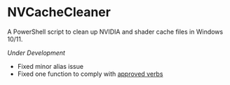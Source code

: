 # NVCacheCleaner
A PowerShell script to clean up NVIDIA and shader cache files in Windows 10/11.

_Under Development_
* Fixed minor alias issue
* Fixed one function to comply with [approved verbs](https://learn.microsoft.com/th-th/powershell/scripting/developer/cmdlet/approved-verbs-for-windows-powershell-commands?view=powershell-7.6)
